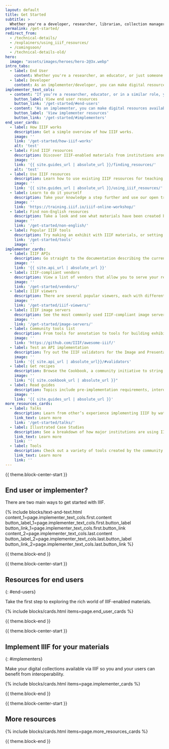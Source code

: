 ```yaml
---
layout: default
title: Get Started
subtitle: >
  Whether you're a developer, researcher, librarian, collection manager, or someone else, your work with digital collections can benefit from IIIF technology and tools.
permalink: /get-started/
redirect_from:
  - /technical-details/
  - /explainers/using_iiif_resources/
  - /comingsoon/
  - /technical-details-old/
hero:
  image: "assets/images/heroes/hero-2@3x.webp"
intro_tabs:
  - label: End User
    content: Whether you're a researcher, an educator, or just someone exploring the possibilities, IIIF makes your life easier when it comes to working with digital collections.
  - label: Developer
    content: As an implementer/developer, you can make digital resources available on the web using IIIF.
implementer_text_cols:
  - content: "If you’re a researcher, educator, or in a similar role, you are likely an end user, and you can use IIIF resources already hosted on the Web by someone else--all without having to learn to code."
    button_label: View end user resources
    button_link: '/get-started/#end-users'
  - content: "As an implementer, you can make digital resources available on the Web via IIIF using a variety of products, tools, and resources. Coding skills may or may not be required."
    button_label: 'View implementer resources'
    button_link: '/get-started/#implementers'
end_user_cards:
  - label: How IIIF works
    description: Get a simple overview of how IIIF works.
    image: ''
    link: '/get-started/how-iiif-works'
    alt: 'test'
  - label: Find IIIF resources
    description: Discover IIIF-enabled materials from institutions around the world.
    image: ''
    link: '{{ site.guides_url | absolute_url }}/finding_resources/'
    alt: 'test'
  - label: Use IIIF resources
    description: Learn how to use existing IIIF resources for teaching and research.
    image: ''
    link: '{{ site.guides_url | absolute_url }}/using_iiif_resources/'
  - label: Learn to do it yourself
    description: Take your knowledge a step further and use our open training materials to learn hands-on how resources are made available via IIIF.
    image: ''
    link: 'https://training.iiif.io/iiif-online-workshop/'
  - label: Find non-English resources
    description: Take a look and see what materials have been created by the IIIF Community in a variety of languages.
    image: ''
    link: '/get-started/non-english/'
  - label: Popular IIIF tools
    description: Try making an exhibit with IIIF materials, or setting up a crowd-sourcing project.
    link: '/get-started/tools'
    image: ''
implementer_cards:
  - label: IIIF APIs
    description: Go straight to the documentation describing the current and draft specifications.
    image: ''
    link: '{{ site.api_url | absolute_url }}'
  - label: IIIF-compliant vendors
    description: View a list of vendors that allow you to serve your resources via IIIF without building your own ecosystem.
    image: ''
    link: '/get-started/vendors/'
  - label: IIIF viewers
    description: There are several popular viewers, each with different capabilities.
    image: ''
    link: '/get-started/iiif-viewers/'
  - label: IIIF image servers
    description: See the most commonly used IIIF-compliant image servers.
    image: ''
    link: '/get-started/image-servers/'
  - label: Community tools list
    description: From tools for annotation to tools for building exhibits, see the best of what’s available to you and benefit from the work of others on the IIIF-Awesome list. (External link)
    image: ''
    link: 'https://github.com/IIIF/awesome-iiif/'
  - label: Test an API implementation
    description: Try out the IIIF validators for the Image and Presentation APIs.
    image: ''
    link: '{{ site.api_url | absolute_url}}/#validators'
  - label: Get recipes
    description: Browse the Cookbook, a community initiative to string together commonly used functions into code “recipes” that can be easily reused.
    image: ''
    link: "{{ site.cookbook_url | absolute_url }}"
  - label: Read guides
    description: Topics include pre-implementation requirements, interoperability best practices, UX best practices, and more.
    image: ''
    link: '{{ site.guides_url | absolute_url }}'
more_resources_cards:
  - label: Talks
    description: Learn from other’s experience implementing IIIF by watching conference presentations.
    link_text: Learn more
    link: '/get-started/talks/'
  - label: Illustrated Case Studies
    description: See a breakdown of how major institutions are using IIIF to make their collections available.
    link_text: Learn more
    link: ''
  - label: Tools
    description: Check out a variety of tools created by the community.
    link_text: Learn more
    link: ''
---
```


{{ theme.block-center-start }}


## End user or implementer?

There are two main ways to get started with IIIF.

{% include blocks/text-and-text.html   
    content_1=page.implementer_text_cols.first.content
    button_label_1=page.implementer_text_cols.first.button_label
    button_link_1=page.implementer_text_cols.first.button_link
    content_2=page.implementer_text_cols.last.content
    button_label_2=page.implementer_text_cols.last.button_label
    button_link_2=page.implementer_text_cols.last.button_link %}

{{ theme.block-end }}


{{ theme.block-center-start }}

## Resources for end users
{: #end-users}

Take the first step to exploring the rich world of IIIF-enabled materials.

{% include blocks/cards.html items=page.end_user_cards %}

{{ theme.block-end }}


{{ theme.block-center-start }}

<a name='implementers'></a>
## Implement IIIF for your materials
{: #implementers}

Make your digital collections available via IIIF so you and your users can benefit from interoperability.

{% include blocks/cards.html items=page.implementer_cards %}

{{ theme.block-end }}

{{ theme.block-center-start }}

## More resources

{% include blocks/cards.html items=page.more_resources_cards %}

{{ theme.block-end }}
